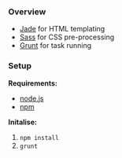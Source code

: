 ### Overview

* [Jade](http://jade-lang.com/) for HTML templating
* [Sass](http://sass-lang.com/) for CSS pre-processing
* [Grunt](http://gruntjs.com/) for task running


### Setup

**Requirements:**

* [node.js](https://nodejs.org/)
* [npm](https://www.npmjs.com/)

**Initalise:**

1. `npm install`
2. `grunt`
